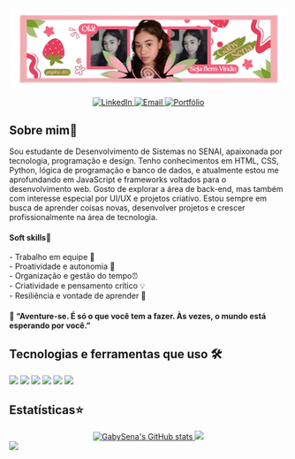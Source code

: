 <div>
 <img src="https://github.com/GabySena/GabySena/blob/main/assets/gaby.banner.png">
</div>

<p align="center">
  <a href="www.linkedin.com/in/gabrielly-sena-233aaa359" target="_blank">
    <img src="https://img.shields.io/badge/LinkedIn-ff69b4?style=for-the-badge&logo=about-dot-me&logoColor=white" alt="LinkedIn"          >
  </a>
  <a href="ribeirodelimasena@gmail.com" target="_blank">
    <img src="https://img.shields.io/badge/Email-ff69b4?style=for-the-badge&logo=about-dot-me&logoColor=white" alt="Email"                >
  </a>
  <a href="https://portfolio-gaby.onrender.com" target="_blank">
    <img src="https://img.shields.io/badge/Portfólio-ff69b4?style=for-the-badge&logo=about-dot-me&logoColor=white" alt="Portfólio">
  </a>
</p>


 <h2>Sobre mim🍓</h2>

 <p>Sou estudante de Desenvolvimento de Sistemas no SENAI, apaixonada por tecnologia, programação e design. Tenho conhecimentos em HTML, CSS, Python, lógica de programação e banco de dados, e atualmente estou me aprofundando em JavaScript e frameworks voltados para o desenvolvimento web. Gosto de explorar a área de back-end, mas também com interesse especial por UI/UX e projetos criativo. Estou sempre em busca de aprender coisas novas, desenvolver projetos e crescer profissionalmente na área de tecnologia.</p>
 <h4>Soft skills🧠</h4> 
 <p>
- Trabalho em equipe 🤝<br>  
- Proatividade e autonomia 🚀 <br>
- Organização e gestão do tempo⏰ <br>  
- Criatividade e pensamento crítico 💡 <br>
- Resiliência e vontade de aprender 🌻
</p>

<h4>🌟 “Aventure-se. É só o que você tem a fazer. Às vezes, o mundo está esperando por você.”</h4>


 <h2>Tecnologias e ferramentas que uso 🛠</h2>
 <p align="left">
  <img src="https://img.shields.io/badge/HTML5-f3aeba?style=for-the-badge&logo=html5&logoColor=white" />
  <img src="https://img.shields.io/badge/CSS3-f3aeba?style=for-the-badge&logo=css3&logoColor=white" />
  <img src="https://img.shields.io/badge/JavaScript-f3aeba?style=for-the-badge&logo=javascript&logoColor=white" />
  <img src="https://img.shields.io/badge/Python-f3aeba?style=for-the-badge&logo=python&logoColor=white" />
  <img src="https://img.shields.io/badge/SQLite-f3aeba?style=for-the-badge&logo=sqlite&logoColor=white" />
  <img src="https://img.shields.io/badge/VS Code-f3aeba?style=for-the-badge&logo=visualstudiocode&logoColor=white" />
</p>

<h2>Estatísticas⭐</h2>
<div align="center">
 <a href="https://github.com/GabySena">
  <img height="180em" src="https://github-readme-stats.vercel.app/api?username=GabySena&show_icons=true&theme=radical" alt="GabySena's GitHub stats"/>
  <img height="180em" src="https://github-readme-stats.vercel.app/api/top-langs/?username=GabySena&layout=compact&langs_count=10&theme=dracula"/>
 </a>
</div>

<div>
 <img src="https://br.pinterest.com/pin/106819822408306178/">
</div>


 



<!--
**GabySena/GabySena** is a ✨ _special_ ✨ repository because its `README.md` (this file) appears on your GitHub profile.

Here are some ideas to get you started:

- 🔭 I’m currently working on ...
- 🌱 I’m currently learning ...
- 👯 I’m looking to collaborate on ...
- 🤔 I’m looking for help with ...
- 💬 Ask me about ...
- 📫 How to reach me: ...
- 😄 Pronouns: ...
- ⚡ Fun fact: ...
-->
